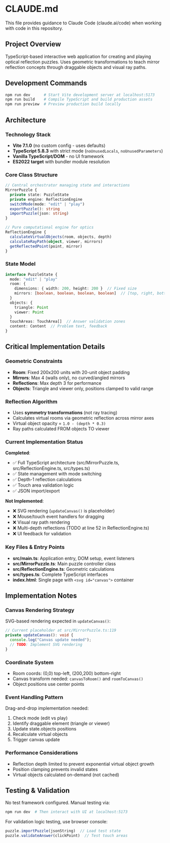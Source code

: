 # CLAUDE.md

This file provides guidance to Claude Code (claude.ai/code) when working with code in this repository.

## Project Overview

TypeScript-based interactive web application for creating and playing optical reflection puzzles. Uses geometric transformations to teach mirror reflection concepts through draggable objects and visual ray paths.

## Development Commands

```bash
npm run dev      # Start Vite development server at localhost:5173
npm run build    # Compile TypeScript and build production assets
npm run preview  # Preview production build locally
```

## Architecture

### Technology Stack
- **Vite 7.1.0** (no custom config - uses defaults)
- **TypeScript 5.8.3** with strict mode (`noUnusedLocals`, `noUnusedParameters`)
- **Vanilla TypeScript/DOM** - no UI framework
- **ES2022 target** with bundler module resolution

### Core Class Structure

```typescript
// Central orchestrator managing state and interactions
MirrorPuzzle {
  private state: PuzzleState
  private engine: ReflectionEngine
  switchMode(mode: "edit" | "play")
  exportPuzzle(): string
  importPuzzle(json: string)
}

// Pure computational engine for optics
ReflectionEngine {
  calculateVirtualObjects(room, objects, depth)
  calculateRayPath(object, viewer, mirrors)
  getReflectedPoint(point, mirror)
}
```

### State Model

```typescript
interface PuzzleState {
  mode: "edit" | "play"
  room: {
    dimensions: { width: 200, height: 200 }  // Fixed size
    mirrors: [boolean, boolean, boolean, boolean]  // [top, right, bottom, left]
  }
  objects: {
    triangle: Point
    viewer: Point
  }
  touchAreas: TouchArea[]  // Answer validation zones
  content: Content  // Problem text, feedback
}
```

## Critical Implementation Details

### Geometric Constraints
- **Room**: Fixed 200x200 units with 20-unit object padding
- **Mirrors**: Max 4 (walls only), no curved/angled mirrors
- **Reflections**: Max depth 3 for performance
- **Objects**: Triangle and viewer only, positions clamped to valid range

### Reflection Algorithm
- Uses **symmetry transformations** (not ray tracing)
- Calculates virtual rooms via geometric reflection across mirror axes
- Virtual object opacity = `1.0 - (depth * 0.3)`
- Ray paths calculated FROM objects TO viewer

### Current Implementation Status

**Completed**:
- ✅ Full TypeScript architecture (src/MirrorPuzzle.ts, src/ReflectionEngine.ts, src/types.ts)
- ✅ State management with mode switching
- ✅ Depth-1 reflection calculations
- ✅ Touch area validation logic
- ✅ JSON import/export

**Not Implemented**:
- ❌ SVG rendering (`updateCanvas()` is placeholder)
- ❌ Mouse/touch event handlers for dragging
- ❌ Visual ray path rendering
- ❌ Multi-depth reflections (TODO at line 52 in ReflectionEngine.ts)
- ❌ UI feedback for validation

### Key Files & Entry Points

- **src/main.ts**: Application entry, DOM setup, event listeners
- **src/MirrorPuzzle.ts**: Main puzzle controller class
- **src/ReflectionEngine.ts**: Geometric calculations
- **src/types.ts**: Complete TypeScript interfaces
- **index.html**: Single page with `<svg id="canvas">` container

## Implementation Notes

### Canvas Rendering Strategy
SVG-based rendering expected in `updateCanvas()`:
```typescript
// Current placeholder at src/MirrorPuzzle.ts:119
private updateCanvas(): void {
  console.log("Canvas update needed");
  // TODO: Implement SVG rendering
}
```

### Coordinate System
- Room coords: (0,0) top-left, (200,200) bottom-right
- Canvas transform needed: `canvasToRoom()` and `roomToCanvas()`
- Object positions use center points

### Event Handling Pattern
Drag-and-drop implementation needed:
1. Check mode (edit vs play)
2. Identify draggable element (triangle or viewer)
3. Update state.objects positions
4. Recalculate virtual objects
5. Trigger canvas update

### Performance Considerations
- Reflection depth limited to prevent exponential virtual object growth
- Position clamping prevents invalid states
- Virtual objects calculated on-demand (not cached)

## Testing & Validation

No test framework configured. Manual testing via:
```bash
npm run dev  # Then interact with UI at localhost:5173
```

For validation logic testing, use browser console:
```javascript
puzzle.importPuzzle(jsonString)  // Load test state
puzzle.validateAnswer(clickPoint)  // Test touch areas
```